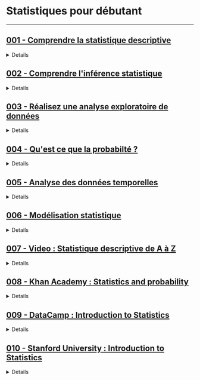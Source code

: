 # **Statistiques pour débutant**

---

## [001 - Comprendre la statistique descriptive](https://openclassrooms.com/fr/courses/7410486-nettoyez-et-analysez-votre-jeu-de-donnees)

<details>
  <summary>Details</summary>
  <h3><strong>PARTIE 1 - Appréhendez les bases de l'analyse statistique</strong></h3>
<ol>
    <li>Tirez un maximum de ce cours</li>
    <li>Découvrez les statistiques : vocabulaire et tour d’horizon</li>
    <li>Découvrez les 4 types de variables</li>
</ol>
<p><strong>Quiz : Appréhender les bases de l'analyse statistique</strong></p>

<h3><strong>PARTIE 2 - Nettoyez un jeu de données</strong></h3>
<ol>
    <li>Repérez les différents types d'erreurs</li>
    <li>Gérez les différentes erreurs d'un jeu de données</li>
    <li>Nettoyez vos données avec Python</li>
</ol>
<p><strong>Quiz : Nettoyer un jeu de données</strong></p>

<h3><strong>PARTIE 3 - Représentez vos variables</strong></h3>
<ol>
    <li>Représentez la distribution empirique d'une variable</li>
    <li>Présentez une variable sous forme de tableau</li>
    <li>Découvrez les enjeux de l'analyse univariée</li>
    <li>Découvrez les mesures de tendance centrale</li>
    <li>Comprenez les mesures de dispersion</li>
    <li>Appréhendez les mesures de forme</li>
    <li>Familiarisez-vous avec les mesures de concentration</li>
</ol>
<p><strong>Quiz : Représenter vos variables</strong></p>

<h3><strong>PARTIE 4 - Réalisez une analyse bivariée</strong></h3>
<ol>
    <li>Comprenez les enjeux de l’analyse bivariée</li>
    <li>Recherchez les corrélations</li>
    <li>Analysez la corrélation entre deux variables quantitatives</li>
    <li>Analysez deux variables quantitatives par régression linéaire</li>
    <li>Analysez une variable quantitative et une qualitative par ANOVA</li>
    <li>Analysez deux variables qualitatives avec le Chi-2</li>
</ol>
<p><strong>Quiz : Réaliser une analyse bivariée</strong></p>

</details>


## [002 - Comprendre l'inférence statistique](https://openclassrooms.com/fr/courses/4525306-initiez-vous-a-la-statistique-inferentielle)

<details>
  <summary>Details</summary>
  <h3><strong>PARTIE 1 - Découvrez les statistiques inférentielles</strong></h3>
<ol>
    <li>Familiarisez-vous avec deux cas pratiques</li>
    <li>Adoptez la posture du Data Analyst</li>
    <li>Comprenez les enjeux de l’inférence</li>
    <li>Déterminez votre modèle probabiliste</li>
</ol>

<h3><strong>PARTIE 2 - Réalisez une estimation ponctuelle</strong></h3>
<ol>
    <li>Découvrez la notion d'estimateur</li>
    <li>Estimez une proportion</li>
    <li>Estimez une moyenne et une variance</li>
    <li>Comprenez ce qui fait la qualité d’un estimateur</li>
    <li>Déterminez la qualité de votre estimateur</li>
    <li>Allez plus loin : méthodes des moments et du maximum de vraisemblance</li>
</ol>
<p><strong>Quiz : Testez vos connaissances sur les estimateurs</strong></p>

<h3><strong>PARTIE 3 - Déterminez des intervalles de confiance</strong></h3>
<ol>
    <li>Découvrez les intervalles de confiance</li>
    <li>Déterminez un intervalle de confiance sur une proportion</li>
    <li>Déterminez un intervalle de confiance sur une moyenne</li>
    <li>Déterminez un intervalle de confiance sur une variance</li>
</ol>
<p><strong>Quiz : Testez vos connaissances sur les intervalles de confiance</strong></p>

<h3><strong>PARTIE 4 - Réalisez des tests statistiques</strong></h3>
<ol>
    <li>Découvrez les tests statistiques</li>
    <li>Formalisez votre problème de test</li>
    <li>Testez une proportion</li>
    <li>Testez une moyenne ou une variance</li>
    <li>Comparez deux échantillons gaussiens (test de comparaison)</li>
    <li>Découvrez les tests d'adéquation : le Khi-deux et Kolmogorov Smirnov</li>
    <li>Entraînez-vous à tester l'équiprobabilité des naissances de femmes et d'hommes</li>
</ol>
<p><strong>Quiz : Savez-vous effectuer un test statistique ?</strong></p>

<h3><strong>PARTIE 5 - Conclusion</strong></h3>
<ol>
    <li>Conclusion</li>
</ol>

</details>

## [003 - Réalisez une analyse exploratoire de données](https://openclassrooms.com/fr/courses/4525281-realisez-une-analyse-exploratoire-de-donnees)

<details>
  <summary>Details</summary>
<h3><strong>PARTIE 1 - Découvrez l'analyse exploratoire multidimensionnelle</strong></h3>
<ol>
    <li>Êtes-vous prêt à suivre ce cours ?</li>
    <li>Découvrez l'intérêt de l’analyse multidimensionnelle</li>
    <li>Rencontrez Emeric Nicolas, Data Scientist</li>
    <li>Découvrez les méthodes factorielles et la classification non supervisée</li>
    <li>Téléchargez les jeux de données analysés dans ce cours</li>
    <li>Représentez vos données dans un espace</li>
</ol>
<p><strong>Quiz : Avez-vous compris l'intérêt de l'analyse exploratoire multidimensionnelle ?</strong></p>

<h3><strong>PARTIE 2 - Découvrez l'analyse en composantes principales (ACP)</strong></h3>
<ol>
    <li>Comprenez l'enjeu de l'analyse en composantes principales</li>
    <li>Découvrez les espaces que nous utiliserons</li>
    <li>Interprétez le cercle des corrélations</li>
    <li>Représentez les individus sur les plans factoriels</li>
    <li>Choisissez le nombre de composantes</li>
    <li>TP : Réalisez une ACP</li>
    <li>Soyez attentif aux spécificités de l'ACP</li>
</ol>
<p><strong>Quiz : Pratiquez l'ACP</strong></p>

<h3><strong>PARTIE 3 - Partitionnez vos données</strong></h3>
<ol>
    <li>Recherchez une bonne partition</li>
    <li>Découvrez l’algorithme k-means</li>
    <li>Effectuez une classification hiérarchique</li>
    <li>Interprétez votre partition</li>
    <li>TP : Partitionnez vos données</li>
</ol>

</details>

## [004 - Qu'est ce que la probabilté ?](https://openclassrooms.com/fr/courses/4525296-maitrisez-les-bases-des-probabilites)

<details>
  <summary>Details</summary>
<h3><strong>PARTIE 1 - Explorez les espaces probabilisés</strong></h3>
<ol>
    <li>Découvrez les notions de base des probabilités</li>
    <li>Apprenez à calculer une probabilité</li>
    <li>Appréhendez les probabilités conditionnelles</li>
</ol>
<p><strong>Quiz : Partie 1</strong></p>

<h3><strong>PARTIE 2 - Apprenez à manipuler les variables aléatoires</strong></h3>
<ol>
    <li>Découvrez les variables aléatoires</li>
    <li>Déterminez la loi de probabilité d'une Variable Aléatoire Discrète (VAD)</li>
    <li>Appréhendez les Variables Aléatoires Continues (VAC)</li>
    <li>Apprenez à utiliser quelques lois usuelles discrètes</li>
    <li>Familiarisez-vous avec quelques lois usuelles continues</li>
</ol>

<h3><strong>PARTIE 3 - Découvrez les couples de variables aléatoires</strong></h3>
<ol>
    <li>Découvrez les notions de couple et d'indépendance</li>
    <li>Découvrez les notions de covariance et de corrélation linéaire</li>
</ol>
<p><strong>Quiz : Partie 3</strong></p>

<h3><strong>PARTIE 4 - Appréhendez les notions de convergences</strong></h3>
<ol>
    <li>Découvrez la loi faible des grands nombres</li>
    <li>Utilisez le Théorème Central Limite</li>
</ol>
<p><strong>Quiz : Partie 4</strong></p>

</details>

## [005 - Analyse des données temporelles](https://openclassrooms.com/fr/courses/4525371-analysez-et-modelisez-des-series-temporelles)

<details>
  <summary>Details</summary>
  <h3><strong>PARTIE 1 - Introduction</strong></h3>
<ol>
    <li>Découvrez l'univers des données temporelles</li>
    <li>Familiarisez-vous avec certaines séries temporelles</li>
    <li>TP : représentez des séries temporelles</li>
</ol>

<h3><strong>PARTIE 2 - Corrigez une série temporelle des variations saisonnières</strong></h3>
<ol>
    <li>Comprenez les variations saisonnières</li>
    <li>TP : Désaisonnalisez à l'aide de la régression linéaire</li>
    <li>Désaisonnalisez à l'aide des moyennes mobiles</li>
    <li>Découvrez des algorithmes de traitement des moyennes mobiles</li>
</ol>
<p><strong>Quiz : Partie 2</strong></p>

<h3><strong>PARTIE 3 - Prévoyez une série à l'aide des méthodes de lissage exponentiel</strong></h3>
<ol>
    <li>Appréhendez le lissage exponentiel simple</li>
    <li>Appréhendez le lissage exponentiel double et la méthode de Holt-Winters</li>
    <li>TP : Prévoyez une série à l’aide des méthodes de lissage exponentiel</li>
</ol>
<p><strong>Quiz : Partie 3</strong></p>

<h3><strong>PARTIE 4 - Prévoyez une série à l'aide des modèles ARMA</strong></h3>
<ol>
    <li>Découvrez les processus stationnaires</li>
    <li>Les processus AR, MA et ARMA</li>
    <li>Les processus non stationnaires : ARIMA et SARIMA</li>
    <li>Entraînez des modèles SARIMA</li>
    <li>TP : Prévoyez une série temporelle à l’aide des méthodes SARIMA</li>
    <li>Familiarisez-vous avec d'autres modèles connus</li>
</ol>
<p><strong>Quiz : Partie 4</strong></p>

</details>

## [006 - Modélisation statistique](https://openclassrooms.com/fr/courses/4525326-realisez-des-modelisations-de-donnees-performantes)

<details>
  <summary>Details</summary>
<h3><strong>PARTIE 1 - Appréhendez la notion de modélisation</strong></h3>
<ol>
    <li>Appréhendez les différents types de modélisation</li>
    <li>Découvrez le jeu de données de l'ozone</li>
    <li>Découvrez le jeu de données des maladies cardio-vasculaires</li>
    <li>Découvrez le jeu de données du blé</li>
</ol>

<h3><strong>PARTIE 2 - Modélisez des données à l'aide de la régression linéaire simple</strong></h3>
<ol>
    <li>Appréhendez le fonctionnement de la régression linéaire</li>
    <li>Appliquez la méthode des Moindres Carrés Ordinaires</li>
    <li>Calculez le coefficient de détermination</li>
    <li>Testez le modèle linéaire gaussien simple</li>
    <li>TP : Pratiquez la régression linéaire sur le jeu de données de l'ozone</li>
    <li>Entraînez-vous : déterminez la hauteur d'un arbre à l'aide d'une régression</li>
</ol>

<h3><strong>PARTIE 3 - Modélisez des données à l'aide de la régression linéaire multiple</strong></h3>
<ol>
    <li>Appréhendez le fonctionnement de la régression linéaire multiple</li>
    <li>Appliquez la méthode des Moindres Carrés Ordinaires</li>
    <li>Calculez le coefficient de détermination</li>
    <li>Testez le modèle linéaire gaussien multiple</li>
    <li>Analysez les résultats</li>
    <li>Sélectionnez automatiquement un modèle</li>
    <li>TP : Pratiquez la régression linéaire multiple sur le jeu de données de l'ozone</li>
    <li>Entraînez-vous : améliorez les prévisions de hauteur des arbres</li>
</ol>

<h3><strong>PARTIE 4 - Effectuez une classification à l'aide de la régression logistique</strong></h3>
<ol>
    <li>Appréhendez le fonctionnement de la régression logistique</li>
    <li>Estimez un modèle de régression logistique</li>
    <li>Analysez les résultats</li>
    <li>TP : Pratiquez la régression logistique sur le jeu de données des maladies cardio-vasculaires</li>
</ol>
<p><strong>Quiz : Avez-vous compris les enjeux de la régression logistique ?</strong></p>

<h3><strong>PARTIE 5 - Effectuez une analyse de la variance (ANOVA)</strong></h3>
<ol>
    <li>Appréhendez le fonctionnement de l'analyse de la variance (ANOVA)</li>
    <li>Réalisez une analyse de la variance</li>
    <li>TP : Pratiquez l'analyse de la variance sur le jeu de données du blé</li>
</ol>
<p><strong>Quiz : Avez-vous compris les enjeux de l'ANOVA ?</strong></p>

</details>

## [007 - **Video** : Statistique descriptive de A à Z](https://youtube.com/playlist?list=PLHv_18PNzsyr1gsNJp7Q4VmV9v9vcMkbH&si=gbesV_TZIA7d5rAQ)

<details>
  <summary>Details</summary>

</details>

## [008 - Khan Academy : Statistics and probability](https://www.khanacademy.org/math/statistics-probability)

<details>
  <summary>Details</summary>

</details>

## [009 - DataCamp : Introduction to Statistics](https://www.datacamp.com/courses/introduction-to-statistics)

<details>
  <summary>Details</summary>

</details>

## [010 - Stanford University : Introduction to Statistics](https://online.stanford.edu/courses/xfds110-introduction-statistics)

<details>
  <summary>Details</summary>

</details>